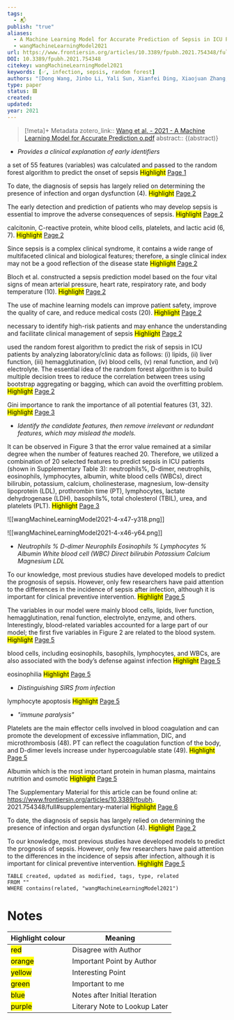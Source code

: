 ```yaml
---
tags:
  - 📬
publish: "true"
aliases:
  - A Machine Learning Model for Accurate Prediction of Sepsis in ICU Patients
  - wangMachineLearningModel2021
url: https://www.frontiersin.org/articles/10.3389/fpubh.2021.754348/full
DOI: 10.3389/fpubh.2021.754348
citekey: wangMachineLearningModel2021
keywords: [✅, infection, sepsis, random forest]
authors: "[Dong Wang, Jinbo Li, Yali Sun, Xianfei Ding, Xiaojuan Zhang, Shaohua Liu, Bing Han, Haixu Wang, Xiaoguang Duan, Tongwen Sun]"
type: paper
status: 🟥
created: 
updated:
year: 2021
---
```




> [!meta]+ Metadata
> zotero_link:: [Wang et al. - 2021 - A Machine Learning Model for Accurate Prediction o.pdf](zotero://select/library/items/C25AJ4IV)
> abstract:: {(abstract)}




-	*Provides a clinical explanation of early identifiers*

a set of 55 features (variables) was calculated and passed to the random forest algorithm to predict the onset of sepsis 
	<mark class="hltr-yellow" >Highlight</mark> [Page 1](zotero://open-pdf/library/items/?page=1&annotation=GT8F4I9H)

To date, the diagnosis of sepsis has largely relied on determining the presence of infection and organ dysfunction (4). 
	<mark class="hltr-orange" >Highlight</mark> [Page 2](zotero://open-pdf/library/items/?page=2&annotation=LWRGCWCP)

The early detection and prediction of patients who may develop sepsis is essential to improve the adverse consequences of sepsis. 
	<mark class="hltr-gray" >Highlight</mark> [Page 2](zotero://open-pdf/library/items/?page=2&annotation=SZGXRZWV)

calcitonin, C-reactive protein, white blood cells, platelets, and lactic acid (6, 7). 
	<mark class="hltr-yellow" >Highlight</mark> [Page 2](zotero://open-pdf/library/items/?page=2&annotation=3HGHVLCU)

Since sepsis is a complex clinical syndrome, it contains a wide range of multifaceted clinical and biological features; therefore, a single clinical index may not be a good reflection of the disease state 
	<mark class="hltr-gray" >Highlight</mark> [Page 2](zotero://open-pdf/library/items/?page=2&annotation=RLJG5TY8)

Bloch et al. constructed a sepsis prediction model based on the four vital signs of mean arterial pressure, heart rate, respiratory rate, and body temperature (10). 
	<mark class="hltr-blue" >Highlight</mark> [Page 2](zotero://open-pdf/library/items/?page=2&annotation=FRXTULLM)

The use of machine learning models can improve patient safety, improve the quality of care, and reduce medical costs (20). 
	<mark class="hltr-gray" >Highlight</mark> [Page 2](zotero://open-pdf/library/items/?page=2&annotation=5ER4HKK2)

necessary to identify high-risk patients and may enhance the understanding and facilitate clinical management of sepsis 
	<mark class="hltr-gray" >Highlight</mark> [Page 2](zotero://open-pdf/library/items/?page=2&annotation=JBAJZPLH)

used the random forest algorithm to predict the risk of sepsis in ICU patients by analyzing laboratory/clinic data as follows: (i) lipids, (ii) liver function, (iii) hemagglutination, (iv) blood cells, (v) renal function, and (vi) electrolyte. The essential idea of the random forest algorithm is to build multiple decision trees to reduce the correlation between trees using bootstrap aggregating or bagging, which can avoid the overfitting problem. 
	<mark class="hltr-orange" >Highlight</mark> [Page 2](zotero://open-pdf/library/items/?page=2&annotation=4UCAXBW9)

Gini importance to rank the importance of all potential features (31, 32). 
	<mark class="hltr-orange" >Highlight</mark> [Page 3](zotero://open-pdf/library/items/?page=3&annotation=QH5TPGGP)

-	*Identify the candidate features, then remove irrelevant or redundant features, which may mislead the models.*

It can be observed in Figure 3 that the error value remained at a similar degree when the number of features reached 20. Therefore, we utilized a combination of 20 selected features to predict sepsis in ICU patients (shown in Supplementary Table 3): neutrophils%, D-dimer, neutrophils, eosinophils, lymphocytes, albumin, white blood cells (WBCs), direct bilirubin, potassium, calcium, cholinesterase, magnesium, low-density lipoprotein (LDL), prothrombin time (PT), lymphocytes, lactate dehydrogenase (LDH), basophils%, total cholesterol (TBIL), urea, and platelets (PLT). 
	<mark class="hltr-orange" >Highlight</mark> [Page 3](zotero://open-pdf/library/items/?page=3&annotation=ADJ3PDGD)

![[wangMachineLearningModel2021-4-x47-y318.png]]

![[wangMachineLearningModel2021-4-x46-y64.png]]

-	*Neutrophils %
D-dimer
Neurophils
Eosinophils %
Lymphocytes %
Albumin
White blood cell (WBC)
Direct bilirubin
Potassium
Calcium
Magnesium
LDL*

To our knowledge, most previous studies have developed models to predict the prognosis of sepsis. However, only few researchers have paid attention to the differences in the incidence of sepsis after infection, although it is important for clinical preventive intervention. 
	<mark class="hltr-orange" >Highlight</mark> [Page 5](zotero://open-pdf/library/items/?page=5&annotation=YN3BGN9M)

The variables in our model were mainly blood cells, lipids, liver function, hemagglutination, renal function, electrolyte, enzyme, and others. Interestingly, blood-related variables accounted for a large part of our model; the first five variables in Figure 2 are related to the blood system. 
	<mark class="hltr-orange" >Highlight</mark> [Page 5](zotero://open-pdf/library/items/?page=5&annotation=EB57LJG3)

blood cells, including eosinophils, basophils, lymphocytes, and WBCs, are also associated with the body’s defense against infection 
	<mark class="hltr-yellow" >Highlight</mark> [Page 5](zotero://open-pdf/library/items/?page=5&annotation=3BKXCLGZ)

eosinophilia 
	<mark class="hltr-yellow" >Highlight</mark> [Page 5](zotero://open-pdf/library/items/?page=5&annotation=VSNCSGET)

-	*Distinguishing SIRS from infection*

lymphocyte apoptosis 
	<mark class="hltr-yellow" >Highlight</mark> [Page 5](zotero://open-pdf/library/items/?page=5&annotation=5B5JFN23)

-	*"immune paralysis"*

Platelets are the main effector cells involved in blood coagulation and can promote the development of excessive inflammation, DIC, and microthrombosis (48). PT can reflect the coagulation function of the body, and D-dimer levels increase under hypercoagulable state (49). 
	<mark class="hltr-blue" >Highlight</mark> [Page 5](zotero://open-pdf/library/items/?page=5&annotation=UEBJPP3G)

Albumin which is the most important protein in human plasma, maintains nutrition and osmotic 
	<mark class="hltr-yellow" >Highlight</mark> [Page 5](zotero://open-pdf/library/items/?page=5&annotation=RSYXQI84)

The Supplementary Material for this article can be found online at: https://www.frontiersin.org/articles/10.3389/fpubh. 2021.754348/full#supplementary-material 
	<mark class="hltr-blue" >Highlight</mark> [Page 6](zotero://open-pdf/library/items/?page=6&annotation=6JQR3UQK)

To date, the diagnosis of sepsis has largely relied on determining the presence of infection and organ dysfunction (4). 
	<mark class="hltr-orange" >Highlight</mark> [Page 2](zotero://open-pdf/library/items/?page=2&annotation=highlight-p2x44y684)

To our knowledge, most previous studies have developed models to predict the prognosis of sepsis. However, only few researchers have paid attention to the differences in the incidence of sepsis after infection, although it is important for clinical preventive intervention. 
	<mark class="hltr-orange" >Highlight</mark> [Page 5](zotero://open-pdf/library/items/?page=5&annotation=highlight-p5x44y226)

```dataview
TABLE created, updated as modified, tags, type, related
FROM ""
WHERE contains(related, "wangMachineLearningModel2021")
```


# Notes

| Highlight colour | Meaning |
|-----|----|
|<mark class="hltr-red">red</mark> | Disagree with Author |
|<mark class="hltr-orange">orange</mark> | Important Point by Author |
|<mark class="hltr-yellow">yellow</mark> | Interesting Point |
|<mark class="hltr-green">green</mark> | Important to me |
|<mark class="hltr-blue">blue</mark> | Notes after Initial Iteration |
|<mark class="hltr-purple">purple</mark> | Literary Note to Lookup Later |